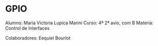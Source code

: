 # GPIO

Alumno: Marìa Victoria Lupica Marini
Curso: 4ª 2ª avio, com B
Materia: Control de Interfaces

Colaboradores: Eequiel Bourlot
